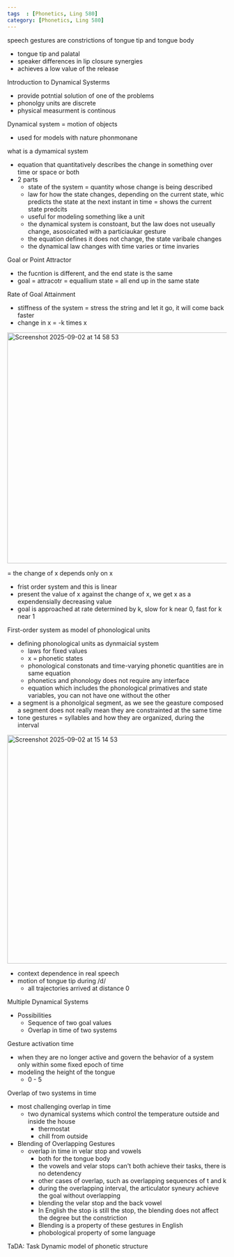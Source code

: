 ```yaml
---
tags  : [Phonetics, Ling 580]
category: [Phonetics, Ling 580]
---
```


speech gestures are constrictions of tongue tip and tongue body 
- tongue tip and palatal
- speaker differences in lip closure synergies
- achieves a low value of the release 

Introduction to Dynamical Systerms 
- provide potntial solution of one of the problems
- phonolgy units are discrete
- physical measurment is continous

Dynamical system = motion of objects
- used for models with nature phonmonane

what is a dymamical system 
- equation that quantitatively describes the change in something over time or space or both
- 2 parts
  - state of the system = quantity whose change is being described
  - law for how the state changes, depending on the current state, whic predicts the state at the next instant in time = shows the current state predcits
  - useful for modeling something like a unit
  - the dynamical system is constoant, but the law does not useually change, asosoicated with a particiaukar gesture
  - the equation defines it does not change, the state varibale changes
  - the dynamical law changes with time varies or time invaries

Goal or Point Attractor
- the fucntion is different, and the end state is the same
- goal = attracotr = equallium state = all end up in the same state

Rate of Goal Attainment
- stiffness of the system = stress the string and let it go, it will come back faster
- change in x = -k times x

<img width="664" height="529" alt="Screenshot 2025-09-02 at 14 58 53" src="https://github.com/user-attachments/assets/542765da-c336-4aeb-b091-fc6d09b954c3" />

= the change of x depends only on x 
- frist order system and this is linear
- present the value of x against the change of x, we get x as a expendensially decreasing value
- goal is approached at rate determined by k, slow for k near 0, fast for k near 1

First-order system as model of phonological units
- defining phonological units as dynmaicial system
  - laws for fixed values
  - x = phonetic states
  - phonological constonats and time-varying phonetic quantities are in same equation
  - phonetics and phonology does not require any interface
  - equation which includes the phonological primatives and state variables, you can not have one without the other
- a segment is a phonolgical segment, as we see the geasture composed a segment does not really mean they are constrainted at the same time
- tone gestures = syllables and how they are organized, during the interval

<img width="705" height="524" alt="Screenshot 2025-09-02 at 15 14 53" src="https://github.com/user-attachments/assets/4d26cbe7-46bd-41ed-8902-db451d70844a" />

- context dependence in real speech
- motion of tongue tip during /d/
  - all trajectories arrived at distance 0
 
Multiple Dynamical Systems
- Possibilities
  - Sequence of two goal values
  - Overlap in time of two systems

Gesture activation time 
- when they are no longer active and govern the behavior of a system only within some fixed epoch of time
- modeling the height of the tongue
  - 0 - 5

Overlap of two systems in time
- most challenging overlap in time
  - two dynamical systems which control the temperature outside and inside the house
    - thermostat
    - chill from outside
- Blending of Overlapping Gestures
   - overlap in time in velar stop and vowels
     - both for the tongue body
     - the vowels and velar stops can't both achieve their tasks, there is no detendency
     - other cases of overlap, such as overlapping sequences of t and k
     - during the overlapping interval, the articulator syneury achieve the goal without overlapping
     - blending the velar stop and the back vowel
     - In English the stop is still the stop, the blending does not affect the degree but the constriction
     - Blending is a property of these gestures in English
     - phobological property of some language

TaDA: Task Dynamic model of phonetic structure

